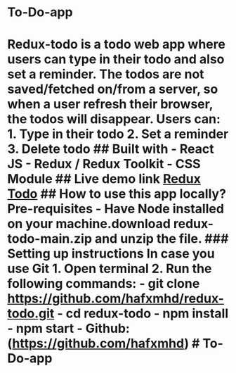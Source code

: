 # To-Do-app
# Redux-todo is a todo web app where users can type in their todo and also set a reminder. The todos are not saved/fetched on/from a server, so when a user refresh their browser, the todos will disappear. Users can: 1. Type in their todo 2. Set a reminder 3. Delete todo ## Built with - React JS - Redux / Redux Toolkit - CSS Module ## Live demo link [Redux Todo](https://redux-todo-seven.vercel.app/) ## How to use this app locally? **Pre-requisites** - Have Node installed on your machine.download redux-todo-main.zip and unzip the file. ### Setting up instructions **In case you use Git** 1. Open terminal 2. Run the following commands: - git clone https://github.com/hafxmhd/redux-todo.git - cd redux-todo - npm install - npm start - Github:(https://github.com/hafxmhd) # To-Do-app
